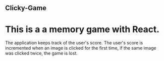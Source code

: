 ## Clicky-Game
# This is a a memory game with React. 
The application keeps track of the user's score. The user's score is incremented when an image is clicked for the first time, if the same image was clicked twice, the game is lost.
